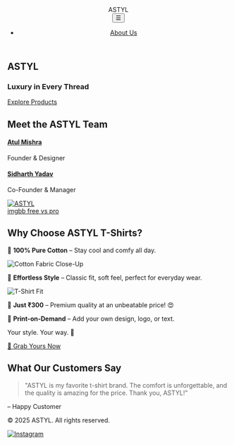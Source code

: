 <!DOCTYPE html>
<html lang="en">
<head>
  <meta charset="UTF-8" />
  <meta name="viewport" content="width=device-width, initial-scale=1.0" />
  <meta name="google-site-verification" content="Jgz-0oURLqFXvWpmHVXEB0yamClWPrGn78rjv8UG1vU" />
  <meta name="description" content="ASTYL offers premium 100% cotton t-shirts with custom print-on-demand designs at just ₹300. Explore luxury and style today!" />
  <title>ASTYL - Luxury in Every Thread</title>
  <link rel="stylesheet" href="https://fonts.googleapis.com/css2?family=Poppins:wght@300;400;600;700&family=Playfair+Display:wght@700&display=swap" />
  <link rel="stylesheet" href="style.css" />
</head>
<body>
  <!-- Navbar -->
  <header class="navbar">
    <div class="container">
      <div class="logo">ASTYL</div>
      <button class="menu-toggle">☰</button>
      <nav>
        <ul class="nav-links">
          <li><a href="about.html">About Us</a></li>
        </ul>
      </nav>
    </div>
  </header>

  <!-- Hero Section -->
  <section class="hero">
    <div class="hero-content">
      <h1>ASTYL</h1>
      <h3>Luxury in Every Thread</h3>
      <a href="https://www.instagram.com/astyl.2" class="btn">Explore Products</a>
    </div>
  </section>

  <!-- Experiences Section -->
  <section class="experiences">
    <div class="container">
      <h2>Meet the ASTYL Team</h2>
      <div class="experience-grid">
        <div class="experience-card">
          <a href="https://www.instagram.com/the.atul.mishra"><h4>Atul Mishra</h4></a>
          <p>Founder & Designer</p>
        </div>
        <div class="experience-card">
          <a href="https://www.instagram.com/honeybaba8055"><h4>Sidharth Yadav</h4></a>
          <p>Co-Founder & Manager</p>
        </div>
      </div>
 <a href="https://ibb.co/C57gwn7Z"><img src="https://i.ibb.co/N6j5FLjP/ASTYL.png" alt="ASTYL" border="0"></a><br /><a target='_blank' href='https://imgbb.com/'>imgbb free vs pro</a><br />
  <!-- About Section -->
  <section class="about">
    <div class="container">
      <h2>Why Choose ASTYL T-Shirts?</h2>
      <div class="about-grid">
        <p>🌿 <strong>100% Pure Cotton</strong> – Stay cool and comfy all day.</p>
        <img src="https://via.placeholder.com/300x400/1B263B/F8F1E9?text=Cotton+Detail" alt="Cotton Fabric Close-Up" class="about-image">
        <p>🧥 <strong>Effortless Style</strong> – Classic fit, soft feel, perfect for everyday wear.</p>
        <img src="https://via.placeholder.com/300x400/F8F1E9/1B263B?text=Style+Fit" alt="T-Shirt Fit" class="about-image">
        <p>💸 <strong>Just ₹300</strong> – Premium quality at an unbeatable price! 😍</p>
        <p>🎨 <strong>Print-on-Demand</strong> – Add your own design, logo, or text.</p>
        <p class="highlight">Your style. Your way. 💯</p>
      </div>
      <a href="https://www.instagram.com/astyl.2" class="btn">🛒 Grab Yours Now</a>
    </div>
  </section>

  <!-- Testimonials Section -->
  <section class="testimonials">
    <div class="container">
      <h2>What Our Customers Say</h2>
      <blockquote>
        "ASTYL is my favorite t-shirt brand. The comfort is unforgettable, and the quality is amazing for the price. Thank you, ASTYL!"
      </blockquote>
      <p>– Happy Customer</p>
    </div>
  </section>

  <!-- Footer -->
  <footer>
    <div class="container">
      <p>&copy; 2025 ASTYL. All rights reserved.</p>
      <div class="social-links">
        <a href="https://www.instagram.com/astyl.2" target="_blank"><img src="https://via.placeholder.com/30/F8F1E9/1B263B?text=IG" alt="Instagram"></a>
      </div>
    </div>
  </footer>

  <script src="script.js"></script>
</body>
</html>
